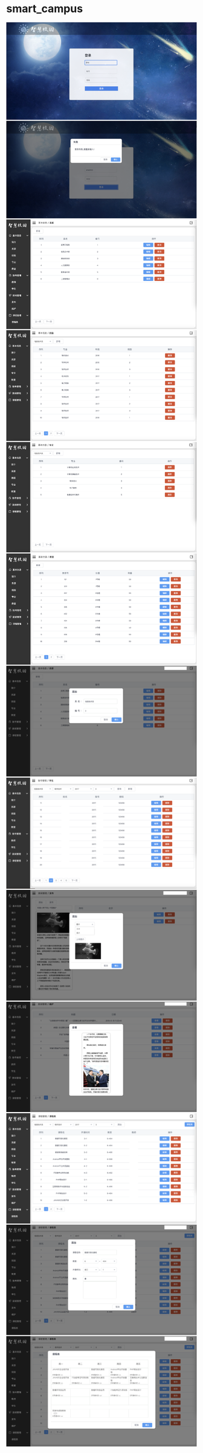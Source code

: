 # smart_campus
![](https://github.com/ruoshy/Image/blob/master/smart%20campus/1.png)
![](https://github.com/ruoshy/Image/blob/master/smart%20campus/2.png)
![](https://github.com/ruoshy/Image/blob/master/smart%20campus/3.png)
![](https://github.com/ruoshy/Image/blob/master/smart%20campus/4.png)
![](https://github.com/ruoshy/Image/blob/master/smart%20campus/5.png)
![](https://github.com/ruoshy/Image/blob/master/smart%20campus/6.png)
![](https://github.com/ruoshy/Image/blob/master/smart%20campus/7.png)
![](https://github.com/ruoshy/Image/blob/master/smart%20campus/8.png)
![](https://github.com/ruoshy/Image/blob/master/smart%20campus/9.png)
![](https://github.com/ruoshy/Image/blob/master/smart%20campus/10.png)
![](https://github.com/ruoshy/Image/blob/master/smart%20campus/11.png)
![](https://github.com/ruoshy/Image/blob/master/smart%20campus/12.png)
![](https://github.com/ruoshy/Image/blob/master/smart%20campus/13.png)
